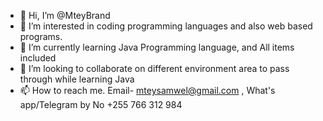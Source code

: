 - 👋 Hi, I’m @MteyBrand
- 👀 I’m interested in coding programming languages and also web based programs.
- 🌱 I’m currently learning Java Programming language, and All items included
- 💞️ I’m looking to collaborate on different environment area to pass through while learning Java
- 📫 How to reach me. Email- mteysamwel@gmail.com ,  What's app/Telegram by No +255 766 312 984

<!---
MteyBrand/MteyBrand is a ✨ special ✨ repository because its `README.md` (this file) appears on your GitHub profile.
You can click the Preview link to take a look at your changes.
--->

